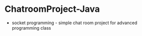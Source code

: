 # ChatroomProject-Java
* socket programming -
simple chat room project for advanced programming class
